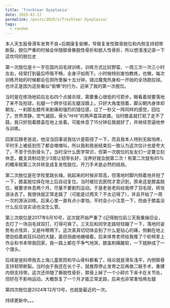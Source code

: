 ```yaml
---
title: 'Trochlear Dysplasia'
date: 2025-01-17
permalink: /posts/2025/1/Trochlear Dysplasia/
tags:
  - random
---
```



本人天生股骨滑车发育不良+后期康复偷懒，导致复发性髌骨脱位和内侧支持韧带断裂，脱位严重的时候会伴随髌骨撕脱性骨折和嵌入性骨折，所以想浅浅记录一下这坎坷的脱位史

第一次脱位是十一岁在国内羽毛球训练，训练方式比较野蛮，一周三次一次三小时左右，经常打到最后呼吸不畅，全身汗如雨下。小时候特别害怕教练，也懒，每次训练开始的时候都会在厕所里躲十五分钟，错过魔鬼热身和一开始的全场跑拉球。也许正是因为这些看似“偷懒”的行为，迎来了我的第一次脱位。

当时是在练场地前后左右四个点接杀球，需要重心很低的弓箭步。眼看着球要落地了来不及抢球，右腿一个跨步往前左腿没跟上，只好大角度扭着，脚尖朝内身体却朝左，一刹那左膝传来剧痛和强烈的错位感，过了一秒又一阵同样的感觉，回位了。世界肃静，空气凝固，骨头“咔咔”的两声震耳欲聋。当时膝盖就打软了走不了路，我只好抱着膝盖在地上坐着。可能休息了15分钟后我就好了，并继续苦逼地参与训练。

回家后跟老爸说，他没当回事说我估计是筋扭了一下，而且我本人特别无敌怕疼，平时手上被纸划伤了都会嗷嗷叫，所以我和我爸结束后一致认为这次估计也是夸大了，不至于伤到骨头了。当时没什么医学常识，但第一次脱位的友友们一定要立刻休息，戴支具制动至少3周让韧带长好，没养好就会脱第二次！有第二次就有85%的概率脱第三次并转变成复发性脱位，开刀手术是必然的结局。

第二次脱位是在学校里跳长绳，挑起来的时候非常高，但落地时脚内侧着地并扭了一下，膝盖脱位摔在地上后自动复位。当时被拉去医院才意识到，原来这是膝盖脱位，被要求休息两个月，尽量不要剧烈运动。于是老爸老妈给我停了羽毛球，转攻游泳去了。我很快就正常走路了（可能是过两天？不太记得了），并且开始了一周一次的游泳训练。后来心里一直有点小害怕，平时会小小注意一下，但由于膝盖没什么反应说实话也没怎么管。

第三次脱位是2017年6月10号，这次就开始严重了:(记得脱位前三天我重操旧业，去打了一场羽毛球双打，打得可爽了。三天后和同学走路轻轻蹦了一下，落地时姿势有点怪异，又是咔嚓两下。这次真真切切体会到了什么是钻心的痛，侧躺在地上使劲掐着疯狂抖动的大腿，面目扭曲地蜷缩着。后来体育老师给我推了个轮椅拿上作业和书本带我回家，我一路上都在不争气地哭，膝盖刺痛酸软，一下就肿成了一个馒头。

后续是爸妈带我去上海儿童医院和华山骨科都看了，结论就是滑车浅平，内侧髌骨支持韧带断裂。当时由于我还在长个子，就推荐停止发育之后再做二联手术，重建内侧支持带。这次还伴随了撕脱性骨折，髌骨上掉了一个小碎片下来卡在关节处，但好在不影响运动。大概恢复了一个月才能正常走路，后来也非常害怕用左腿

第四次脱位是2024年12月13号，也就是最近的一次。

持续更新中。。。

